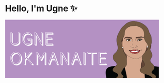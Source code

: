 # Hello, I'm Ugne :sparkles:
<img src= "https://github.com/ugneokmanaite/ugneokmanaite/blob/master/banner.png"></img>
